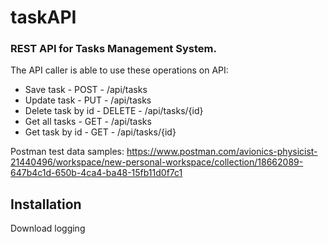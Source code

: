 # taskAPI
### REST API for Tasks Management System.

The API caller is able to use these operations on API:

- Save task          - POST   - /api/tasks
- Update task        - PUT    - /api/tasks
- Delete task by id  - DELETE - /api/tasks/{id}
- Get all tasks      - GET    - /api/tasks
- Get task by id     - GET    - /api/tasks/{id}

Postman test data samples:
https://www.postman.com/avionics-physicist-21440496/workspace/new-personal-workspace/collection/18662089-647b4c1d-650b-4ca4-ba48-15fb11d0f7c1

## Installation

Download logging

